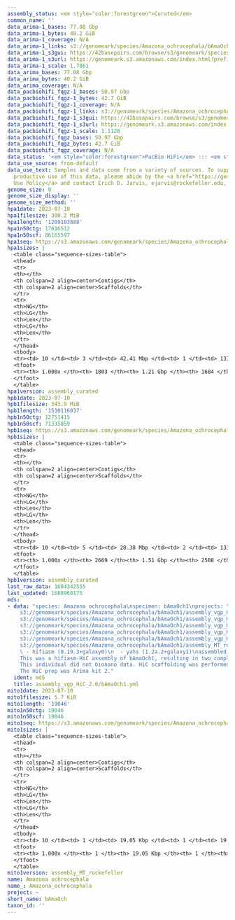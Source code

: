 ```yaml
---
assembly_status: <em style="color:forestgreen">Curated</em>
common_name: ''
data_arima-1_bases: 77.08 Gbp
data_arima-1_bytes: 40.2 GiB
data_arima-1_coverage: N/A
data_arima-1_links: s3://genomeark/species/Amazona_ochrocephala/bAmaOch1/genomic_data/arima/<br>
data_arima-1_s3gui: https://42basepairs.com/browse/s3/genomeark/species/Amazona_ochrocephala/bAmaOch1/genomic_data/arima/
data_arima-1_s3url: https://genomeark.s3.amazonaws.com/index.html?prefix=species/Amazona_ochrocephala/bAmaOch1/genomic_data/arima/
data_arima-1_scale: 1.7861
data_arima_bases: 77.08 Gbp
data_arima_bytes: 40.2 GiB
data_arima_coverage: N/A
data_pacbiohifi_fqgz-1_bases: 50.97 Gbp
data_pacbiohifi_fqgz-1_bytes: 42.7 GiB
data_pacbiohifi_fqgz-1_coverage: N/A
data_pacbiohifi_fqgz-1_links: s3://genomeark/species/Amazona_ochrocephala/bAmaOch1/genomic_data/pacbio_hifi/<br>
data_pacbiohifi_fqgz-1_s3gui: https://42basepairs.com/browse/s3/genomeark/species/Amazona_ochrocephala/bAmaOch1/genomic_data/pacbio_hifi/
data_pacbiohifi_fqgz-1_s3url: https://genomeark.s3.amazonaws.com/index.html?prefix=species/Amazona_ochrocephala/bAmaOch1/genomic_data/pacbio_hifi/
data_pacbiohifi_fqgz-1_scale: 1.1128
data_pacbiohifi_fqgz_bases: 50.97 Gbp
data_pacbiohifi_fqgz_bytes: 42.7 GiB
data_pacbiohifi_fqgz_coverage: N/A
data_status: '<em style="color:forestgreen">PacBio HiFi</em> ::: <em style="color:forestgreen">Arima</em>'
data_use_source: from-default
data_use_text: Samples and data come from a variety of sources. To support fair and
  productive use of this data, please abide by the <a href="https://genome10k.soe.ucsc.edu/data-use-policies/">Data
  Use Policy</a> and contact Erich D. Jarvis, ejarvis@rockefeller.edu, with any questions.
genome_size: 0
genome_size_display: ''
genome_size_method: ''
hpa1date: 2023-07-10
hpa1filesize: 300.2 MiB
hpa1length: '1209103888'
hpa1n50ctg: 17616512
hpa1n50scf: 86165597
hpa1seq: https://s3.amazonaws.com/genomeark/species/Amazona_ochrocephala/bAmaOch1/assembly_curated/bAmaOch1.hap1.decontam.20230710.fasta.gz
hpa1sizes: |
  <table class="sequence-sizes-table">
  <thead>
  <tr>
  <th></th>
  <th colspan=2 align=center>Contigs</th>
  <th colspan=2 align=center>Scaffolds</th>
  </tr>
  <tr>
  <th>NG</th>
  <th>LG</th>
  <th>Len</th>
  <th>LG</th>
  <th>Len</th>
  </tr>
  </thead>
  <tbody>
  <tr><td> 10 </td><td> 3 </td><td> 42.41 Mbp </td><td> 1 </td><td> 137.84 Mbp </td></tr><tr><td> 20 </td><td> 6 </td><td> 28.39 Mbp </td><td> 2 </td><td> 132.31 Mbp </td></tr><tr><td> 30 </td><td> 11 </td><td> 24.54 Mbp </td><td> 3 </td><td> 125.87 Mbp </td></tr><tr><td> 40 </td><td> 16 </td><td> 23.11 Mbp </td><td> 4 </td><td> 93.40 Mbp </td></tr><tr style="background-color:#cccccc;"><td> 50 </td><td> 22 </td><td style="background-color:#88ff88;"> 17.62 Mbp </td><td> 6 </td><td style="background-color:#88ff88;"> 86.17 Mbp </td></tr><tr><td> 60 </td><td> 29 </td><td> 13.61 Mbp </td><td> 7 </td><td> 74.04 Mbp </td></tr><tr><td> 70 </td><td> 39 </td><td> 11.45 Mbp </td><td> 10 </td><td> 32.07 Mbp </td></tr><tr><td> 80 </td><td> 53 </td><td> 6.89 Mbp </td><td> 15 </td><td> 17.62 Mbp </td></tr><tr><td> 90 </td><td> 114 </td><td> 0.65 Mbp </td><td> 45 </td><td> 0.72 Mbp </td></tr><tr><td> 100 </td><td> 1803 </td><td> 11.17 Kbp </td><td> 1684 </td><td> 11.17 Kbp </td></tr></tbody>
  <tfoot>
  <tr><th> 1.000x </th><th> 1803 </th><th> 1.21 Gbp </th><th> 1684 </th><th> 1.21 Gbp </th></tr>
  </tfoot>
  </table>
hpa1version: assembly_curated
hpb1date: 2023-07-10
hpb1filesize: 343.9 MiB
hpb1length: '1510116837'
hpb1n50ctg: 12751415
hpb1n50scf: 71335859
hpb1seq: https://s3.amazonaws.com/genomeark/species/Amazona_ochrocephala/bAmaOch1/assembly_curated/bAmaOch1.hap2.decontam.20230710.fasta.gz
hpb1sizes: |
  <table class="sequence-sizes-table">
  <thead>
  <tr>
  <th></th>
  <th colspan=2 align=center>Contigs</th>
  <th colspan=2 align=center>Scaffolds</th>
  </tr>
  <tr>
  <th>NG</th>
  <th>LG</th>
  <th>Len</th>
  <th>LG</th>
  <th>Len</th>
  </tr>
  </thead>
  <tbody>
  <tr><td> 10 </td><td> 5 </td><td> 28.38 Mbp </td><td> 2 </td><td> 133.33 Mbp </td></tr><tr><td> 20 </td><td> 10 </td><td> 24.95 Mbp </td><td> 3 </td><td> 125.96 Mbp </td></tr><tr><td> 30 </td><td> 17 </td><td> 22.66 Mbp </td><td> 4 </td><td> 94.58 Mbp </td></tr><tr><td> 40 </td><td> 25 </td><td> 17.63 Mbp </td><td> 6 </td><td> 85.98 Mbp </td></tr><tr style="background-color:#cccccc;"><td> 50 </td><td> 35 </td><td style="background-color:#88ff88;"> 12.75 Mbp </td><td> 8 </td><td style="background-color:#88ff88;"> 71.34 Mbp </td></tr><tr><td> 60 </td><td> 50 </td><td> 7.73 Mbp </td><td> 11 </td><td> 40.65 Mbp </td></tr><tr><td> 70 </td><td> 74 </td><td> 4.22 Mbp </td><td> 16 </td><td> 21.19 Mbp </td></tr><tr><td> 80 </td><td> 137 </td><td> 1.26 Mbp </td><td> 35 </td><td> 2.26 Mbp </td></tr><tr><td> 90 </td><td> 570 </td><td> 170.81 Kbp </td><td> 435 </td><td> 174.01 Kbp </td></tr><tr><td> 100 </td><td> 2669 </td><td> 12.66 Kbp </td><td> 2508 </td><td> 12.66 Kbp </td></tr></tbody>
  <tfoot>
  <tr><th> 1.000x </th><th> 2669 </th><th> 1.51 Gbp </th><th> 2508 </th><th> 1.51 Gbp </th></tr>
  </tfoot>
  </table>
hpb1version: assembly_curated
last_raw_data: 1684342555
last_updated: 1688968175
mds:
- data: "species: Amazona ochrocephala\nspecimen: bAmaOch1\nprojects: \n  - vgp\nhap1:
    s3://genomeark/species/Amazona_ochrocephala/bAmaOch1/assembly_vgp_HiC_2.0/bAmaOch1.HiC.hap1.20230710.fasta.gz\nhap2:
    s3://genomeark/species/Amazona_ochrocephala/bAmaOch1/assembly_vgp_HiC_2.0/bAmaOch1.HiC.hap2.20230710.fasta.gz\npretext_hap1:
    s3://genomeark/species/Amazona_ochrocephala/bAmaOch1/assembly_vgp_HiC_2.0/evaluation/hap1/pretext/bAmaOch1_hap1__s2_heatmap.pretext\npretext_hap2:
    s3://genomeark/species/Amazona_ochrocephala/bAmaOch1/assembly_vgp_HiC_2.0/evaluation/hap2/pretext/bAmaOch1_hap2__s2_heatmap.pretext\nkmer_spectra_img:
    s3://genomeark/species/Amazona_ochrocephala/bAmaOch1/assembly_vgp_HiC_2.0/evaluation/merqury/bAmaOch1_png/\nmito:
    s3://genomeark/species/Amazona_ochrocephala/bAmaOch1/assembly_MT_rockefeller/bAmaOch1.MT.20230710.fasta.gz\npipeline:\n
    \ - hifiasm (0.19.3+galaxy0)\n  - yahs (1.2a.2+galaxy1)\nassembled_by_group: Rockefeller\nnotes:
    This was a hifiasm-HiC assembly of bAmaOch1, resulting in two complete haplotypes.
    This individual did not bionano data. HiC scaffolding was performed with yahs.
    The HiC prep was Arima kit 2."
  ident: md5
  title: assembly_vgp_HiC_2.0/bAmaOch1.yml
mito1date: 2023-07-10
mito1filesize: 5.7 KiB
mito1length: '19046'
mito1n50ctg: 19046
mito1n50scf: 19046
mito1seq: https://s3.amazonaws.com/genomeark/species/Amazona_ochrocephala/bAmaOch1/assembly_MT_rockefeller/bAmaOch1.MT.20230710.fasta.gz
mito1sizes: |
  <table class="sequence-sizes-table">
  <thead>
  <tr>
  <th></th>
  <th colspan=2 align=center>Contigs</th>
  <th colspan=2 align=center>Scaffolds</th>
  </tr>
  <tr>
  <th>NG</th>
  <th>LG</th>
  <th>Len</th>
  <th>LG</th>
  <th>Len</th>
  </tr>
  </thead>
  <tbody>
  <tr><td> 10 </td><td> 1 </td><td> 19.05 Kbp </td><td> 1 </td><td> 19.05 Kbp </td></tr><tr><td> 20 </td><td> 1 </td><td> 19.05 Kbp </td><td> 1 </td><td> 19.05 Kbp </td></tr><tr><td> 30 </td><td> 1 </td><td> 19.05 Kbp </td><td> 1 </td><td> 19.05 Kbp </td></tr><tr><td> 40 </td><td> 1 </td><td> 19.05 Kbp </td><td> 1 </td><td> 19.05 Kbp </td></tr><tr style="background-color:#cccccc;"><td> 50 </td><td> 1 </td><td style="background-color:#ff8888;"> 19.05 Kbp </td><td> 1 </td><td style="background-color:#ff8888;"> 19.05 Kbp </td></tr><tr><td> 60 </td><td> 1 </td><td> 19.05 Kbp </td><td> 1 </td><td> 19.05 Kbp </td></tr><tr><td> 70 </td><td> 1 </td><td> 19.05 Kbp </td><td> 1 </td><td> 19.05 Kbp </td></tr><tr><td> 80 </td><td> 1 </td><td> 19.05 Kbp </td><td> 1 </td><td> 19.05 Kbp </td></tr><tr><td> 90 </td><td> 1 </td><td> 19.05 Kbp </td><td> 1 </td><td> 19.05 Kbp </td></tr><tr><td> 100 </td><td> 1 </td><td> 19.05 Kbp </td><td> 1 </td><td> 19.05 Kbp </td></tr></tbody>
  <tfoot>
  <tr><th> 1.000x </th><th> 1 </th><th> 19.05 Kbp </th><th> 1 </th><th> 19.05 Kbp </th></tr>
  </tfoot>
  </table>
mito1version: assembly_MT_rockefeller
name: Amazona ochrocephala
name_: Amazona_ochrocephala
project: ~
short_name: bAmaOch
taxon_id: ''
---
```

